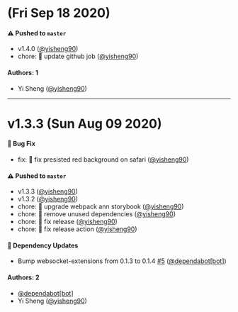 # (Fri Sep 18 2020)

#### ⚠️ Pushed to `master`

- v1.4.0 ([@yisheng90](https://github.com/yisheng90))
- chore: 🤖 update github job ([@yisheng90](https://github.com/yisheng90))

#### Authors: 1

- Yi Sheng ([@yisheng90](https://github.com/yisheng90))

---

# v1.3.3 (Sun Aug 09 2020)

#### 🐛 Bug Fix

- fix: 🐛 fix presisted red background on safari ([@yisheng90](https://github.com/yisheng90))

#### ⚠️ Pushed to `master`

- v1.3.3 ([@yisheng90](https://github.com/yisheng90))
- v1.3.2 ([@yisheng90](https://github.com/yisheng90))
- chore: 🤖 upgrade webpack ann storybook ([@yisheng90](https://github.com/yisheng90))
- chore: 🤖 remove unused dependencies ([@yisheng90](https://github.com/yisheng90))
- chore: 🤖 fix release ([@yisheng90](https://github.com/yisheng90))
- chore: 🤖 fix release action ([@yisheng90](https://github.com/yisheng90))

#### 🔩 Dependency Updates

- Bump websocket-extensions from 0.1.3 to 0.1.4 [#5](https://github.com/yisheng90/react-loading/pull/5) ([@dependabot[bot]](https://github.com/dependabot[bot]))

#### Authors: 2

- [@dependabot[bot]](https://github.com/dependabot[bot])
- Yi Sheng ([@yisheng90](https://github.com/yisheng90))
